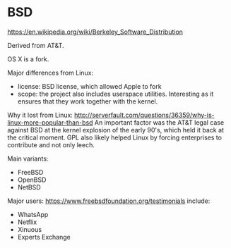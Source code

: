 # BSD

<https://en.wikipedia.org/wiki/Berkeley_Software_Distribution>

Derived from AT&T.

OS X is a fork.

Major differences from Linux:

- license: BSD license, which allowed Apple to fork
- scope: the project also includes userspace utilities. Interesting as it ensures that they work together with the kernel.

Why it lost from Linux: <http://serverfault.com/questions/36359/why-is-linux-more-popular-than-bsd> An important factor was the AT&T legal case against BSD at the kernel explosion of the early 90's, which held it back at the critical moment. GPL also likely helped Linux by forcing enterprises to contribute and not only leech.

Main variants:

- FreeBSD
- OpenBSD
- NetBSD

Major users: <https://www.freebsdfoundation.org/testimonials> include:

- WhatsApp
- Netflix
- Xinuous
- Experts Exchange
